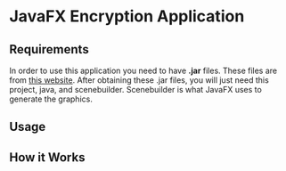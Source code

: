 # JavaFX Encryption Application

## Requirements
In order to use this application you need to have **.jar** files. These files are from [this website](https://gluonhq.com/products/javafx/). After obtaining these .jar files, you will just need this project, java, and scenebuilder. Scenebuilder is what JavaFX uses to generate the graphics.

## Usage


## How it Works
